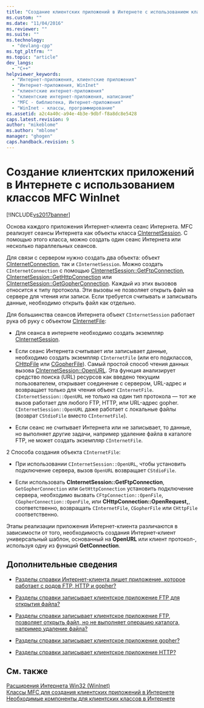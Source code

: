 ```yaml
---
title: "Создание клиентских приложений в Интернете с использованием классов MFC WinInet | Microsoft Docs"
ms.custom: ""
ms.date: "11/04/2016"
ms.reviewer: ""
ms.suite: ""
ms.technology: 
  - "devlang-cpp"
ms.tgt_pltfrm: ""
ms.topic: "article"
dev_langs: 
  - "C++"
helpviewer_keywords: 
  - "Интернет-приложения, клиентские приложения"
  - "Интернет-приложения, WinInet"
  - "клиентские интернет-приложения"
  - "клиентские интернет-приложения, написание"
  - "MFC - библиотека, Интернет-приложения"
  - "WinInet - классы, программирование"
ms.assetid: a2c4a40c-a94e-4b3e-9dbf-f8a8dc8e5428
caps.latest.revision: 9
author: "mikeblome"
ms.author: "mblome"
manager: "ghogen"
caps.handback.revision: 5
---
```

# Создание клиентских приложений в Интернете с использованием классов MFC WinInet
[!INCLUDE[vs2017banner](../assembler/inline/includes/vs2017banner.md)]

Основа каждого приложения Интернет\-клиента сеанс Интернета.  MFC реализует сеансы Интернета как объекты класса [CInternetSession](../Topic/CInternetSession%20Class.md).  С помощью этого класса, можно создать один сеанс Интернета или несколько параллельных сеансов.  
  
 Для связи с сервером нужно создать два объекта: объект [CInternetConnection](../Topic/CInternetConnection%20Class.md), так и `CInternetSession`.  Можно создать `CInternetConnection` с помощью [CInternetSession::GetFtpConnection](../Topic/CInternetSession::GetFtpConnection.md), [CInternetSession::GetHttpConnection](../Topic/CInternetSession::GetHttpConnection.md) или [CInternetSession::GetGopherConnection](../Topic/CInternetSession::GetGopherConnection.md).  Каждый из этих вызовов относится к типу протокола.  Эти вызовы не позволяет открыть файл на сервере для чтения или записи.  Если требуется считывать и записывать данные, необходимо открыть файл как отдельно.  
  
 Для большинства сеансов Интернета объект `CInternetSession` работает рука об руку с объектом [CInternetFile](../mfc/reference/cinternetfile-class.md):  
  
-   Для сеанса в интернете необходимо создать экземпляр [CInternetSession](../Topic/CInternetSession%20Class.md).  
  
-   Если сеанс Интернета считывает или записывает данные, необходимо создать экземпляр `CInternetFile` \(или его подклассов, [CHttpFile](../Topic/CHttpFile%20Class.md) или [CGopherFile](../mfc/reference/cgopherfile-class.md)\).  Самый простой способ чтения данных вызова [CInternetSession::OpenURL](../Topic/CInternetSession::OpenURL.md).  Эта функция анализирует средство поиска \(URL\) ресурсов как введено текущим пользователем, открывает соединение с сервером, URL\-адрес и возвращает только для чтения объект `CInternetFile`.  `CInternetSession::OpenURL` не только на один тип протокола — тот же вызов работает для любого FTP, HTTP, или URL\-адрес gopher.  `CInternetSession::OpenURL` даже работает с локальные файлы \(возврат `CStdioFile` вместо `CInternetFile`\).  
  
-   Если сеанс не считывает Интернета или не записывает, то данные, но выполняет другие задачи, например удаление файла в каталоге FTP, не может создать экземпляр `CInternetFile`.  
  
 2 Способа создания объекта `CInternetFile`:  
  
-   При использовании `CInternetSession::OpenURL`, чтобы установить подключение сервера, вызов `OpenURL` возвращает `CStdioFile`.  
  
-   Если использовать **CInternetSession::GetFtpConnection**, `GetGopherConnection` или `GetHttpConnection` установить подключение сервера, необходимо вызвать `CFtpConnection::OpenFile`, `CGopherConnection::OpenFile`, или **CHttpConnection::OpenRequest,**, соответственно, возвращать `CInternetFile`, `CGopherFile` или `CHttpFile` соответственно.  
  
 Этапы реализации приложения Интернет\-клиента различаются в зависимости от того, необходимость создания Интернет\-клиент универсальный шаблон, основанный на **OpenURL**  или клиент протокол\-, используя одну из функций **GetConnection**.  
  
## Дополнительные сведения  
  
-   [Разделы справки Интернет\-клиента пишет приложение, которое работает с родов FTP, HTTP и gopher?](../Topic/Steps%20in%20a%20Typical%20Internet%20Client%20Application.md)  
  
-   [Разделы справки записывает клиентское приложение FTP для открытия файла?](../mfc/steps-in-a-typical-ftp-client-application.md)  
  
-   [Разделы справки записывает клиентское приложение FTP, позволяет открыть файл, но не выполняет операцию каталога, например удаление файла?](../mfc/steps-in-a-typical-ftp-client-application-to-delete-a-file.md)  
  
-   [Разделы справки записывает клиентское приложение gopher?](../mfc/steps-in-a-typical-gopher-client-application.md)  
  
-   [Разделы справки записывает клиентское приложение HTTP?](../mfc/steps-in-a-typical-http-client-application.md)  
  
## См. также  
 [Расширения Интернета Win32 \(WinInet\)](../mfc/win32-internet-extensions-wininet.md)   
 [Классы MFC для создания клиентских приложений в Интернете](../mfc/mfc-classes-for-creating-internet-client-applications.md)   
 [Необходимые компоненты для клиентских классов в Интернете](../Topic/Prerequisites%20for%20Internet%20Client%20Classes.md)